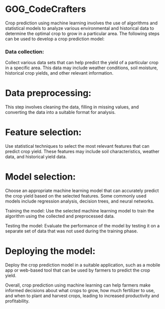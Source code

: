 # GOG_CodeCrafters

Crop prediction using machine learning involves the use of algorithms and statistical models to analyze various environmental and historical data to determine the optimal crop to grow in a particular area. The following steps can be used to develop a crop prediction model:

### Data collection: 
  Collect various data sets that can help predict the yield of a particular crop in a specific area. This data may include weather conditions, soil moisture, historical crop yields, and other relevant information.

# Data preprocessing: 
  This step involves cleaning the data, filling in missing values, and converting the data into a suitable format for analysis.

# Feature selection: 
  Use statistical techniques to select the most relevant features that can predict crop yield. These features may include soil characteristics, weather data, and historical yield data.

# Model selection: 
  Choose an appropriate machine learning model that can accurately predict the crop yield based on the selected features. Some commonly used models include regression analysis, decision trees, and neural networks.

Training the model: Use the selected machine learning model to train the algorithm using the collected and preprocessed data.

Testing the model: Evaluate the performance of the model by testing it on a separate set of data that was not used during the training phase.

# Deploying the model: 
  Deploy the crop prediction model in a suitable application, such as a mobile app or web-based tool that can be used by farmers to predict the crop yield.

Overall, crop prediction using machine learning can help farmers make informed decisions about what crops to grow, how much fertilizer to use, and when to plant and harvest crops, leading to increased productivity and profitability.
